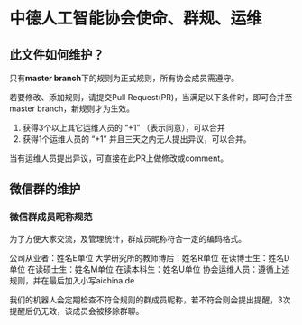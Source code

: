 # 中德人工智能协会使命、群规、运维

## 此文件如何维护？

只有**master branch**下的规则为正式规则，所有协会成员需遵守。

若要修改、添加规则，请提交Pull Request(PR)，当满足以下条件时，即可合并至master branch，新规则才为生效。
1. 获得3个以上其它运维人员的 “+1” （表示同意），可以合并
2. 获得1个运维人员的 “+1” 并且三天之内无人提出异议，可以合并。

当有运维人员提出异议，可直接在此PR上做修改或comment。


## 微信群的维护

### 微信群成员昵称规范

为了方便大家交流，及管理统计，群成员昵称符合一定的编码格式。

公司从业者：姓名E单位
大学研究所的教师博后：姓名R单位
在读博士生：姓名D单位
在读硕士生：姓名M单位
在读本科生：姓名U单位
协会运维人员：遵循上述规则，并在最后加入小写aichina.de

我们的机器人会定期检查不符合规则的群成员昵称，若不符合则会提出提醒，3次提醒后仍无效，该成员会被移除群聊。
